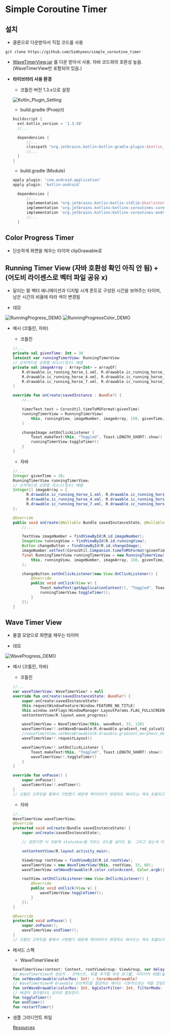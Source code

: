 # Simple Coroutine Timer

## 설치

- 클론으로 다운받아서 직접 코드를 사용

```git
git clone https://github.com/Simhyeon/simple_coroutine_timer
```

- [WaveTimerView.jar](https://github.com/Simhyeon/simple_coroutine_timer/blob/master/WaveTimerView.jar) 를 다운 받아서 사용. 자바 코드와의 호환성 높음. (WaveTimerView만 포함되어 있음.)

- **라이브러리 사용 환경**

  - 코틀린 버전 1.3.x으로 설정

  ![Kotlin_Plugin_Setting](kotlin_plugin_setting.png)

  - build.gradle (Proejct)

  ```gradle
  buildscript {
    ext.kotlin_version = '1.3.50'
    //...

    dependencies {
        //...
        classpath "org.jetbrains.kotlin:kotlin-gradle-plugin:$kotlin_version"
        //...
    }
  }

  ```

  - build.gradle (Module)

  ```gradle
  apply plugin: 'com.android.application'
  apply plugin: 'kotlin-android'

    dependencies {
        //...
        implementation "org.jetbrains.kotlin:kotlin-stdlib:$kotlinVersion"
        implementation 'org.jetbrains.kotlinx:kotlinx-coroutines-core:1.2.1'
        implementation 'org.jetbrains.kotlinx:kotlinx-coroutines-android:1.1.1'
        //...
    }

  ```

## Color Progress Timer

- 단순하게 화면을 채우는 타이머 clipDrawable로 

## Running Timer View (자바 호환성 확인 아직 안 됨) + (어도비 라이센스로 벡터 파일 공유 x) 

- 달리는 말 벡터 애니메이션과 디지털 시계 폰트로 구성된 시간을 보여주는 타이머, 남은 시간의 비율에 따라 색이 변경됨

- 데모

![RunningProgress_DEMO](RunningProgress.gif) ![RunningProgressColor_DEMO](RunningProgress_Color.gif) 

- 예시 (코틀린, 자바)

  - 코틀린
  
  ```kotlin
  //...
  private val givenTime: Int = 30
  lateinit var runningTimerView: RunningTimerView
  // 순차적으로 순환할 리소스(정수) 배열
  private val imageArray : Array<Int> = arrayOf(
      R.drawable.ic_running_horse_1.xml, R.drawable.ic_running_horse_2.xml, R.drawable.ic_running_horse_3.xml, 
      R.drawable.ic_running_horse_4.xml, R.drawable.ic_running_horse_5.xml, R.drawable.ic_running_horse_6.xml, 
      R.drawable.ic_running_horse_7.xml, R.drawable.ic_running_horse_8.xml, R.drawable.ic_running_horse_9.xml 
  )

  override fun onCreate(savedInstance : Bundle?) {
      //...

      timerText.text = CorocUtil.timeToMSFormat(givenTime)
      runningTimerView = RunningTimerView(
          this, runningView, imageNumber, imageArray, 150, givenTime, R.color.neonGreen, R.color.neonRed
      )

      changeImage.setOnClickListener {
          Toast.makeText(this, "Toggled", Toast.LENGTH_SHORT).show()
          runningTimerView.toggleTimer()
      }
  }
  ```
  
  - 자바
  
  ```Java
  //...
  Integer givenTime = 30;
  RunningTimerView runningTimerView;
  // 순차적으로 순환할 리소스(정수) 배열
  Integer[] imageArray = {
        R.drawable.ic_running_horse_1.xml, R.drawable.ic_running_horse_2.xml, R.drawable.ic_running_horse_3.xml, 
        R.drawable.ic_running_horse_4.xml, R.drawable.ic_running_horse_5.xml, R.drawable.ic_running_horse_6.xml, 
        R.drawable.ic_running_horse_7.xml, R.drawable.ic_running_horse_8.xml, R.drawable.ic_running_horse_9.xml 
  };

  @Override
  public void onCreate(@Nullable Bundle savedInstanceState, @Nullable PersistableBundle persistentState) {
      //...

      TextView imageNumber = findViewById(R.id.imageNumber);
      ImageView runningView = findViewById(R.id.runningView);
      Button changeButton = findViewById(R.id.changeImage);
      imageNumber.setText(CorocUtil.Companion.timeToMSFormat(givenTime));
      final RunningTimerView runningTimerView = new RunningTimerView(
          this, runningView, imageNumber, imageArray, 150, givenTime, R.color.neonGreen, R.color.neonRed
      );

      changeButton.setOnClickListener(new View.OnClickListener() {
          @Override
          public void onClick(View v) {
              Toast.makeText(getApplicationContext(), "Toggled", Toast.LENGTH_SHORT).show();
              runningTimerView.toggleTimer();
          }
      });
  }
  ```
  
## Wave Timer View

- 물결 모양으로 화면을 채우는 타이머

- 데모

![WaveProgress_DEMO](WaveProgress.gif)

- 예시 (코틀린, 자바)

  - 코틀린

  ```kotlin
  //...
  var waveTimerView: WaveTimerView? = null
  override fun onCreate(savedInstanceState: Bundle?) {
      super.onCreate(savedInstanceState)
      this.requestWindowFeature(Window.FEATURE_NO_TITLE)
      this.window.setFlags(WindowManager.LayoutParams.FLAG_FULLSCREEN, WindowManager.LayoutParams.FLAG_FULLSCREEN)
      setContentView(R.layout.wave_progress)

      waveTimerView = WaveTimerView(this, waveRoot, 33, 120)
      waveTimerView!!.setWaveDrawable(R.drawable.gradient_red_salvation, Color.argb(100,255,255,255), PorterDuff.Mode.SCREEN)
      //waveTimerView.setWaveDrawable(R.drawable.gradient_morpheus_den, Color.argb(0,255,255,255), PorterDuff.Mode.SRC)
      waveTimerView!!.requestLayout()

      waveTimerView!!.setOnClickListener {
          Toast.makeText(this, "Toggled", Toast.LENGTH_SHORT).show()
          waveTimerView!!.toggleTimer()
      }
  }

  override fun onPause() {
      super.onPause()
      waveTimerView!!.endTimer()
  }
  // 코틀린 코루틴을 통해서 구현했기 때문에 액티비티가 변경되도 메서드는 계속 호출되고 있으므로 인위적으로 endTimer()를 호출해줘야 함.
  ```

  - 자바

  ```java
  //...
  WaveTimerView waveTimerView;
  @Override
  protected void onCreate(Bundle savedInstanceState) {
      super.onCreate(savedInstanceState);

      // 원한다면 이 부분에 statusbar를 지우는 코드를 넣어도 됨. 그리고 넣는게 더 이뻐보임.

      setContentView(R.layout.activity_main);

      ViewGroup rootView = findViewById(R.id.rootView);
      waveTimerView = new WaveTimerView(this, rootView, 33, 60);
      waveTimerView.setWaveDrawable(R.color.colorAccent, Color.argb(100, 255, 255, 255), PorterDuff.Mode.SCREEN);

      rootView.setOnClickListener(new View.OnClickListener() {
          @Override
          public void onClick(View v) {
              waveTimerView.toggleTimer();
          }
      });
  }

  @Override
  protected void onPause() {
      super.onPause();
      waveTimerView.endTimer();
  }
  // 코틀린 코루틴을 통해서 구현했기 때문에 액티비티가 변경되도 메서드는 계속 호출되고 있으므로 인위적으로 endTimer()를 호출해줘야 함.
  ```

- 메서드 스펙

  - WaveTimerView.kt

   ```kotlin
   WaveTimerView(context: Context, rootViewGroup: ViewGroup, var delayMilliSeconds: Int, var durationS: Int) : ImageView(context)
   // WaveTimerView의 생성자 - 컨텍스트, 뷰를 추가할 부모 뷰그룹, 이미지의 레벨(높이) 상승 간격, 타이머 총시간(초) 
   fun setWaveDrawable(colorRes: Int) : CorocWaveDrawable?
   // WaveTimerView에 drawable 오브젝트를 할당하는 메서드 기본적으로는 색을 전달한다. gradient Color도 가능
   fun setWaveDrawable(colorRes: Int, bgColorFilter: Int, filterMode: PorterDuff.Mode = PorterDuff.Mode.SRC) : CorocWaveDrawable?
   // 배경의 컬러필터도 임의로 할당한다.
   fun toggleTimer() 
   fun endTimer() 
   fun restartTimer() 
   ```

- 샘플 그라디언트 파일

  [Resources](https://github.com/Simhyeon/simple_coroutine_timer/tree/master/app/src/main/res/drawable)
